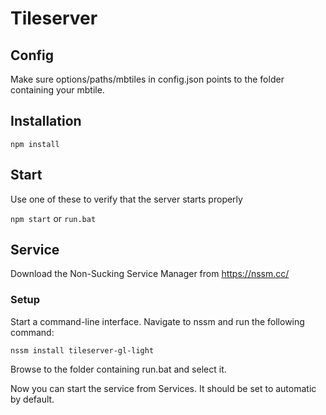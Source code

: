 # Tileserver

## Config
Make sure options/paths/mbtiles in config.json points to the folder containing your mbtile.

## Installation
```npm install```

## Start
Use one of these to verify that the server starts properly

```npm start```
or
```run.bat```

## Service
Download the Non-Sucking Service Manager from https://nssm.cc/

### Setup
Start a command-line interface. Navigate to nssm and run the following command:

```nssm install tileserver-gl-light```

Browse to the folder containing run.bat and select it.

Now you can start the service from Services. It should be set to automatic by default.
